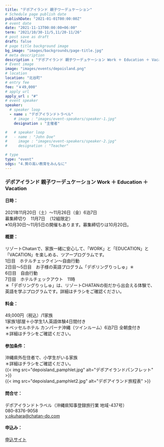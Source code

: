 ```yaml
---
title: "デポアイランド 親子ワーデュケーション"
# Schedule page publish date
publishDate: "2021-01-01T00:00:00Z"
# event date
date: "2021-11-13T00:00:00+06:00"
term: "2021/10/30-11/5,11/20-11/26"
# post save as draft
draft: false
# page title background image
bg_image: "images/backgrounds/page-title.jpg"
# meta description
description : "デポアイランド 親子ワーデュケーション Work ＋ Education ＋ Vacation"
# Event image
image: "images/events/depoisland.png"
# location
location: "北谷町"
# entry fee
fee: "￥49,000"
# apply url
apply_url : "#"
# event speaker
speaker:
  # speaker loop
  - name : "デポアイランドトラベル"
    # image : "images/event-speakers/speaker-1.jpg"
    designation : "主催者"

#   # speaker loop
#   - name : "John Doe"
#     image : "images/event-speakers/speaker-2.jpg"
#     designation : "Teacher"

# type
type: "event"
sdgs: "4.質の高い教育をみんなに"
---
```


### デポアイランド 親子ワーデュケーション Work ＋ Education ＋ Vacation

#### 日時：  
2021年11月20日（土）～11月26日（金）6泊7日  
募集締切り　11月7日　（12組限定）  
※10月30日～11月5日の開催もあります。募集締切りは10月20日。  
  
#### 概要：
リゾートChatanで、家族一緒に安心して、「WORK」と「EDUCATION」と「VACATION」を楽しめる、ツアープログラムです。  
1日目　ホテルチェックイン～自由行動  
2日目～5日目　お子様の英語プログラム「デポリングりっしゅ」＊  
6日目　自由行動  
7日目　ホテルチェックアウト　11時　　  
＊「デポリングりっしゅ」は、リゾートCHATANの街だから出会える体験で、英語を学ぶプログラムです。詳細はチラシをご確認ください。  
  
#### 料金：
49,000円（税込）/1家族  
1家族1部屋＋小学生1人英語体験4日間付き  
＊ベッセルホテル カンパーナ沖縄（ツインルーム）6泊7日 全朝食付き  
＊詳細はチラシをご確認ください。  
  
#### 参加条件：
沖縄県外在住者で、小学生がいる家族  
＊詳細はチラシをご確認ください。  
{{< img src="depoisland_pamphlet.jpg" alt="デポアイランドパンフレット" >}}  
{{< img src="depoisland_pamphlet2.jpg" alt="デポアイランド旅程表" >}}  
  
#### 問合せ：
デポアイランドトラベル（沖縄県知事登録旅行業 地域-437号）  
080-8376-9058  
y.okuhara@chatan-do.com  

#### 申込み：
<a href="https://docs.google.com/forms/d/e/1FAIpQLScBkDEgzO99vQ2oXoKe6Z9ID8q1ts3acznhAzewCTBujcC9Ag/viewform" target="_blank">申込サイト</a>
